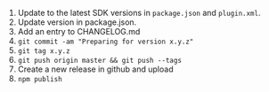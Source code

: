 1. Update to the latest SDK versions in `package.json` and `plugin.xml`.
2. Update version in package.json.
3. Add an entry to CHANGELOG.md
4. `git commit -am "Preparing for version x.y.z"`
5. `git tag x.y.z`
6. `git push origin master && git push --tags`
7. Create a new release in github and upload
8. `npm publish`